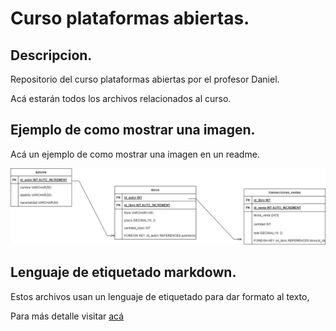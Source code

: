 # Curso plataformas abiertas.

## Descripcion.
Repositorio del curso plataformas abiertas por el profesor Daniel.

Acá estarán todos los archivos relacionados al curso.

## Ejemplo de como mostrar una imagen.

Acá un ejemplo de como mostrar una imagen en un readme.

![alt text](./semana%2003/scripts/diagrama.png "Diagrama")


## Lenguaje de etiquetado markdown.

Estos archivos usan un lenguaje de etiquetado para dar formato al texto, 

Para más detalle visitar [acá](https://www.markdownguide.org/basic-syntax/ )

